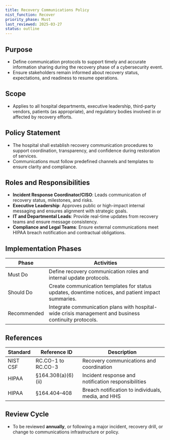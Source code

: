 ```yaml
---
title: Recovery Communications Policy
nist_function: Recover
priority_phase: Must
last_reviewed: 2025-03-27
status: outline
---
```


## Purpose
- Define communication protocols to support timely and accurate information sharing during the recovery phase of a cybersecurity event.
- Ensure stakeholders remain informed about recovery status, expectations, and readiness to resume operations.

## Scope
- Applies to all hospital departments, executive leadership, third-party vendors, patients (as appropriate), and regulatory bodies involved in or affected by recovery efforts.

## Policy Statement
- The hospital shall establish recovery communication procedures to support coordination, transparency, and confidence during restoration of services.
- Communications must follow predefined channels and templates to ensure clarity and compliance.

## Roles and Responsibilities
- **Incident Response Coordinator/CISO**: Leads communication of recovery status, milestones, and risks.
- **Executive Leadership**: Approves public or high-impact internal messaging and ensures alignment with strategic goals.
- **IT and Departmental Leads**: Provide real-time updates from recovery teams and ensure message consistency.
- **Compliance and Legal Teams**: Ensure external communications meet HIPAA breach notification and contractual obligations.

## Implementation Phases

| Phase        | Activities                                                                      |
|--------------|----------------------------------------------------------------------------------|
| Must Do      | Define recovery communication roles and internal update protocols.              |
| Should Do    | Create communication templates for status updates, downtime notices, and patient impact summaries. |
| Recommended  | Integrate communication plans with hospital-wide crisis management and business continuity protocols. |

## References

| Standard | Reference ID             | Description                                                   |
|----------|--------------------------|---------------------------------------------------------------|
| NIST CSF | RC.CO-1 to RC.CO-3        | Recovery communications and coordination                      |
| HIPAA    | §164.308(a)(6)(ii)        | Incident response and notification responsibilities           |
| HIPAA    | §164.404–408              | Breach notification to individuals, media, and HHS            |

## Review Cycle
- To be reviewed **annually**, or following a major incident, recovery drill, or change to communications infrastructure or policy.
